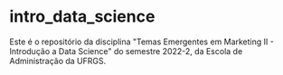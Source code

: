 # intro_data_science
Este é o repositório da disciplina "Temas Emergentes em Marketing II - Introdução a Data Science" do semestre 2022-2, da Escola de Administração da UFRGS.
